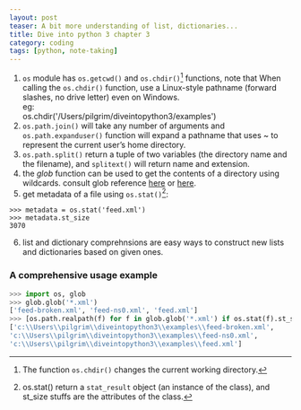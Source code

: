 ```yaml
---
layout: post
teaser: A bit more understanding of list, dictionaries...
title: Dive into python 3 chapter 3
category: coding
tags: [python, note-taking]
---
```


1. `os` module has `os.getcwd()` and `os.chdir()`[^1] functions, note that When calling the `os.chdir()` function, use a Linux-style pathname (forward slashes, no drive letter) even on Windows.     
eg:   
os.chdir('/Users/pilgrim/diveintopython3/examples')
2. `os.path.join()` will take any number of arguments and `os.path.expanduser()` function will expand a pathname that uses ~ to represent the current user’s home directory.
3. `os.path.split()` return a tuple of two variables (the directory name and the filename), and `splitext()` will return name and extension.
4. the <dfn>glob</dfn> function can be used to get the contents of a directory using wildcards. consult glob reference [here][gr1] or [here][gr2].
5. get metadata of a file using `os.stat()`[^2]:
```
>>> metadata = os.stat('feed.xml')
>>> metadata.st_size
3070
```
6. list and dictionary comprehnsions are easy ways to construct new lists and dictionaries based on given ones.

### A comprehensive usage example
~~~python
>>> import os, glob
>>> glob.glob('*.xml')
['feed-broken.xml', 'feed-ns0.xml', 'feed.xml']
>>> [os.path.realpath(f) for f in glob.glob('*.xml') if os.stat(f).st_size > 1000]
['c:\\Users\\pilgrim\\diveintopython3\\examples\\feed-broken.xml',
'c:\\Users\\pilgrim\\diveintopython3\\examples\\feed-ns0.xml',
'c:\\Users\\pilgrim\\diveintopython3\\examples\\feed.xml']
~~~

[^1]:   
    The function `os.chdir()` changes the current working directory.
[^2]:   
    os.stat() return a `stat_result` object (an instance of the class), and st_size stuffs are the attributes of the class.

[gr1]: https://docs.python.org/3/library/glob.html?highlight=glob#glob.glob
[gr2]:https://pymotw.com/3/glob/
